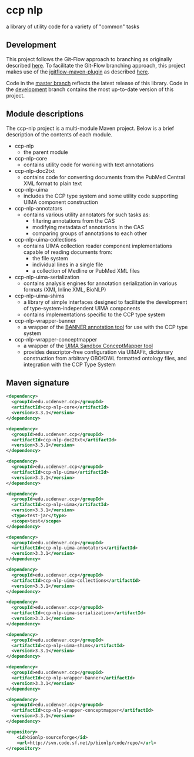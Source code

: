 # ccp nlp
a library of utility code for a variety of "common" tasks

## Development
This project follows the Git-Flow approach to branching as originally described [here](http://nvie.com/posts/a-successful-git-branching-model/). 
To facilitate the Git-Flow branching approach, this project makes use of the [jgitflow-maven-plugin](https://bitbucket.org/atlassian/jgit-flow) as described [here](http://george-stathis.com/2013/11/09/painless-maven-project-releases-with-maven-gitflow-plugin/).

Code in the [master branch](https://github.com/UCDenver-ccp/ccp-nlp/tree/master) reflects the latest release of this library. Code in the [development](https://github.com/UCDenver-ccp/ccp-nlp/tree/development) branch contains the most up-to-date version of this project.

## Module descriptions
The ccp-nlp project is a multi-module Maven project. Below is a brief description of the contents of each module.
* ccp-nlp
  * the parent module
* ccp-nlp-core
  * contains utility code for working with text annotations
* ccp-nlp-doc2txt
  * contains code for converting documents from the PubMed Central XML format to plain text
* ccp-nlp-uima
  * includes the CCP type system and some utility code supporting UIMA component construction
* ccp-nlp-annotators
  * contains various utility annotators for such tasks as:
    * filtering annotations from the CAS
    * modifying metadata of annotations in the CAS
    * comparing groups of annotations to each other
* ccp-nlp-uima-collections
  * contains UIMA collection reader component implementations capable of reading documents from:
    * the file system
    * individual lines in a single file
    * a collection of Medline or PubMed XML files
* ccp-nlp-uima-serialization
  * contains analysis engines for annotation serialization in various formats (XMI, Inline XML, BioNLP)
* ccp-nlp-uima-shims
  * a library of simple interfaces designed to facilitate the development of type-system-independent UIMA components
  * contains implementations specific to the CCP type system
* ccp-nlp-wrapper-banner
  * a wrapper of the [BANNER annotation tool](http://banner.sourceforge.net/) for use with the CCP type system
* ccp-nlp-wrapper-conceptmapper
  * a wrapper of the [UIMA Sandbox ConceptMapper tool](https://uima.apache.org/sandbox.html#concept.mapper.annotator)
  * provides descriptor-free configuration via UIMAFit, dictionary construction from arbitrary OBO/OWL formatted ontology files, and integration with the CCP Type System
  
## Maven signature
```xml
<dependency>
  <groupId>edu.ucdenver.ccp</groupId>
  <artifactId>ccp-nlp-core</artifactId>
  <version>3.3.1</version>
</dependency>

<dependency>
  <groupId>edu.ucdenver.ccp</groupId>
  <artifactId>ccp-nlp-doc2txt</artifactId>
  <version>3.3.1</version>
</dependency>

<dependency>
  <groupId>edu.ucdenver.ccp</groupId>
  <artifactId>ccp-nlp-uima</artifactId>
  <version>3.3.1</version>
</dependency>

<dependency>
  <groupId>edu.ucdenver.ccp</groupId>
  <artifactId>ccp-nlp-uima</artifactId>
  <version>3.3.1</version>
  <type>test-jar</type>
  <scope>test</scope>
</dependency>

<dependency>
  <groupId>edu.ucdenver.ccp</groupId>
  <artifactId>ccp-nlp-uima-annotators</artifactId>
  <version>3.3.1</version>
</dependency>

<dependency>
  <groupId>edu.ucdenver.ccp</groupId>
  <artifactId>ccp-nlp-uima-collections</artifactId>
  <version>3.3.1</version>
</dependency>

<dependency>
  <groupId>edu.ucdenver.ccp</groupId>
  <artifactId>ccp-nlp-uima-serialization</artifactId>
  <version>3.3.1</version>
</dependency>

<dependency>
  <groupId>edu.ucdenver.ccp</groupId>
  <artifactId>ccp-nlp-uima-shims</artifactId>
  <version>3.3.1</version>
</dependency>

<dependency>
  <groupId>edu.ucdenver.ccp</groupId>
  <artifactId>ccp-nlp-wrapper-banner</artifactId>
  <version>3.3.1</version>
</dependency>

<dependency>
  <groupId>edu.ucdenver.ccp</groupId>
  <artifactId>ccp-nlp-wrapper-conceptmapper</artifactId>
  <version>3.3.1</version>
</dependency>

<repository>
	<id>bionlp-sourceforge</id>
	<url>http://svn.code.sf.net/p/bionlp/code/repo/</url>
</repository>
```